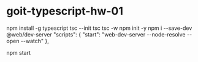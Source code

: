 # goit-typescript-hw-01

npm install -g typescript
tsc --init
tsc
tsc -w
npm init -y
npm i --save-dev @web/dev-server
"scripts": { "start": "web-dev-server --node-resolve --open --watch" },

npm start

